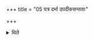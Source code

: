 +++
title = "05 यत्र दर्भा उपदीकसन्तताः"

+++

<details><summary>थिते</summary>

यत्र दर्भा उपदीकसन्तताः स्युस्तदुद्वासयेद्वृष्टिकामस्य ५
</details>
